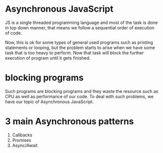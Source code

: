 # Asynchronous JavaScript

JS is a single threaded programming language and most of the task is done in top down manner, that means we
follow a sequential order of execution of code. 

Now, this is ok for some types of general used programs such as printing statements or looping, but the problem
starts to arise when we have some task that is too heavy to perform. 
Now that task will block the further execution of program until it gets finished. 

# blocking programs
Such programs are blocking programs and they waste the resource such as CPU as well as performance of our code.
To deal with such problems, we have our topic of Asynchronous JavaScript.

# 3 main Asynchronous patterns

1. Callbacks
2. Promises
3. Async/Await
